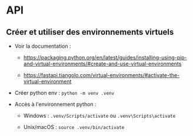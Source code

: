 # API


## Créer et utiliser des environnements virtuels

- Voir la documentation :

    - https://packaging.python.org/en/latest/guides/installing-using-pip-and-virtual-environments/#create-and-use-virtual-environments

    - https://fastapi.tiangolo.com/virtual-environments/#activate-the-virtual-environment

- Créer python env : ```python -m venv .venv```

- Accès à l'environnement python :
    - Windows : ```.venv/Scripts/activate``` ou ```.venv\Scripts\activate```

    - Unix/macOS : ```source .venv/bin/activate```